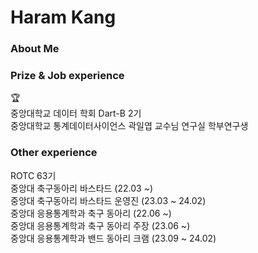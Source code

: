 # Haram Kang

### About Me

### Prize & Job experience
🏆  
중앙대학교 데이터 학회 Dart-B 2기  
중앙대학교 통계데이터사이언스 곽일엽 교수님 연구실 학부연구생  

### Other experience
ROTC 63기  
중앙대 축구동아리 바스타드 (22.03 ~)  
중앙대 축구동아리 바스타드 운영진 (23.03 ~ 24.02)  
중앙대 응용통계학과 축구 동아리 (22.06 ~)  
중앙대 응용통계학과 축구 동아리 주장 (23.06 ~)  
중앙대 응용통계학과 밴드 동아리 크램 (23.09 ~ 24.02)  

<!--
**haaraamk/haaraamk** is a ✨ _special_ ✨ repository because its `README.md` (this file) appears on your GitHub profile.

Here are some ideas to get you started:

- 🔭 I’m currently working on ...
- 🌱 I’m currently learning ...
- 👯 I’m looking to collaborate on ...
- 🤔 I’m looking for help with ...
- 💬 Ask me about ...
- 📫 How to reach me: ...
- 😄 Pronouns: ...
- ⚡ Fun fact: ...
-->
